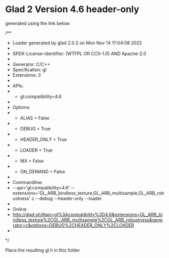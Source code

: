 # Glad 2 Version 4.6 header-only

generated using the link below:

/**
* Loader generated by glad 2.0.2 on Mon Nov 14 17:04:08 2022
*
* SPDX-License-Identifier: (WTFPL OR CC0-1.0) AND Apache-2.0
*
* Generator: C/C++
* Specification: gl
* Extensions: 3
*
* APIs:
*  - gl:compatibility=4.6
*
* Options:
*  - ALIAS = False
*  - DEBUG = True
*  - HEADER_ONLY = True
*  - LOADER = True
*  - MX = False
*  - ON_DEMAND = False
*
* Commandline:
*    --api='gl:compatibility=4.6' --extensions='GL_ARB_bindless_texture,GL_ARB_multisample,GL_ARB_robustness' c --debug --header-only --loader
*
* Online:
*    http://glad.sh/#api=gl%3Acompatibility%3D4.6&extensions=GL_ARB_bindless_texture%2CGL_ARB_multisample%2CGL_ARB_robustness&generator=c&options=DEBUG%2CHEADER_ONLY%2CLOADER
*
*/

Place the resulting gl.h in this folder
